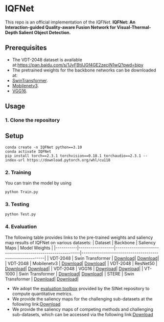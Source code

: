 # IQFNet

This repo is an official implementation of the *IQFNet*.
**IQFNet: An Interaction-guided Quality-aware Fusion Network for Visual-Thermal-Depth Salient Object Detection.**

## Prerequisites
- The VDT-2048 dataset is available at:https://pan.baidu.com/s/1JyFBtjlJGf4GE2zeciN1wQ?pwd=bipy
- The pretrained weights for the backbone networks can be downloaded at:
-  [SwinTransformer](https://pan.baidu.com/s/1lRKC_caVWzVuJwvVfsCWYg?pwd=3hj7).
-  [Mobilenetv3](https://pan.baidu.com/s/1PDAgND6AxwZHUFlkx2KOTg?pwd=a4c8).
-  [VGG16](https://pan.baidu.com/s/1QA7IPUp2su2a9QXYiB4GBg?pwd=46ts).

## Usage

### 1. Clone the repository
## Setup
```
conda create -n IQFNet python==3.10
conda activate IQFNet
pip install torch==2.3.1 torchvision==0.18.1 torchaudio==2.3.1 --index-url https://download.pytorch.org/whl/cu118
```
### 2. Training
You can train the model by using 
```
python Train.py
```

### 3. Testing
```
python Test.py
```

### 4. Evaluation
The following table provides links to the pre-trained weights and saliency map results of IQFNet on various datasets:
| Dataset   | Backbone         | Saliency Maps                                             | Model Weights                                             |
|-----------|------------------|------------------------------------------------------------|-----------------------------------------------------------|
| VDT-2048  | Swin Transformer | [Download](https://pan.baidu.com/s/1--DBZLCpAbmVfrUAvJWYlA?pwd=yj3x)| [Download](https://pan.baidu.com/s/1Pgp4E3iRQvH45LkHRkn_Lw?pwd=a4ux)|
| VDT-2048  | Mobilenetv3 | [Download](https://pan.baidu.com/s/1vfkim20_eE0RuSCIEF-M4Q?pwd=52gy)| [Download](https://pan.baidu.com/s/1a9h2zVQ57YgwLUmbiSn-NA?pwd=tntu)|
| VDT-2048  | ResNet50 | [Download](https://pan.baidu.com/s/1xsTBJqFhzBvVuqxdbHXYzQ?pwd=sa3z)| [Download](https://pan.baidu.com/s/1chenHMyO0O7j222lBr6uSQ?pwd=ff5a)|
| VDT-2048  | VGG16 | [Download](https://pan.baidu.com/s/1YTexEdQafTuBkY9i2ZlV6Q?pwd=sdq9)| [Download](https://pan.baidu.com/s/1wbpEsHTMxZGXius10-f8jA?pwd=gqrx)|
| VT-1000   | Swin Transformer | [Download](https://pan.baidu.com/s/1WrnkoOb9tDaE70s8OG1T5A?pwd=7neg)| [Download](https://pan.baidu.com/s/1tcZq--z1XfFR0c9W4x8Zxg?pwd=c26d)|
| STERE     | Swin Transformer | [Download](https://pan.baidu.com/s/1RPSnHfArsmSD7SIUGxYTPw?pwd=yeze)| [Download](https://pan.baidu.com/s/1XffT92MN1RDXWMCovaruEw?pwd=jj6m)|


- We adopt the [evaluation toolbox](https://github.com/DengPingFan/SINet) provided by the SINet repository to compute quantitative metrics. 
- We provide the saliency maps for the challenging sub-datasets at the following link:[Download](https://pan.baidu.com/s/1--DBZLCpAbmVfrUAvJWYlA?pwd=yj3x)
- We provide the saliency maps of competing methods and challenging sub-datasets, which can be accessed via the following link:[Download](https://pan.baidu.com/s/19-waBKdIR0fFYrNQS3J86g?pwd=usqg)


